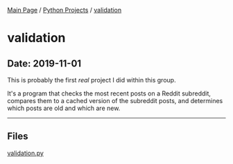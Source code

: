 [Main Page](/) / [Python Projects](/python) / [validation](/python/2019-10-31_the_machine)

# validation

## Date: 2019-11-01

This is probably the first *real* project I did within this group.

It's a program that checks the most recent posts on a Reddit subreddit, compares them to a cached version of the subreddit posts, and determines which posts are old and which are new.

-----

## Files

[validation.py](validation.py)